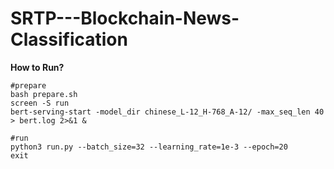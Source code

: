 # SRTP---Blockchain-News-Classification

**How to Run?**
```
#prepare
bash prepare.sh
screen -S run
bert-serving-start -model_dir chinese_L-12_H-768_A-12/ -max_seq_len 40 > bert.log 2>&1 &

#run
python3 run.py --batch_size=32 --learning_rate=1e-3 --epoch=20
exit
```

